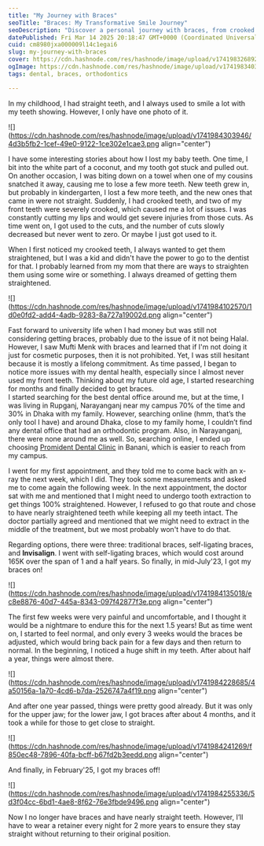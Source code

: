 ```yaml
---
title: "My Journey with Braces"
seoTitle: "Braces: My Transformative Smile Journey"
seoDescription: "Discover a personal journey with braces, from crooked childhood teeth to the transformation and challenges of achieving a straight smile"
datePublished: Fri Mar 14 2025 20:18:47 GMT+0000 (Coordinated Universal Time)
cuid: cm8980jxa000009l14c1egai6
slug: my-journey-with-braces
cover: https://cdn.hashnode.com/res/hashnode/image/upload/v1741983268923/16864bfc-3908-4177-ae30-cfb8e3f609b5.png
ogImage: https://cdn.hashnode.com/res/hashnode/image/upload/v1741983403983/045952d5-be02-4a01-ba00-1e68fb116f12.png
tags: dental, braces, orthodontics

---
```


In my childhood, I had straight teeth, and I always used to smile a lot with my teeth showing. However, I only have one photo of it.

![](https://cdn.hashnode.com/res/hashnode/image/upload/v1741984303946/4d3b5fb2-1cef-49e0-9122-1ce302e1cae3.png align="center")

I have some interesting stories about how I lost my baby teeth. One time, I bit into the white part of a coconut, and my tooth got stuck and pulled out. On another occasion, I was biting down on a towel when one of my cousins snatched it away, causing me to lose a few more teeth. New teeth grew in, but probably in kindergarten, I lost a few more teeth, and the new ones that came in were not straight. Suddenly, I had crooked teeth, and two of my front teeth were severely crooked, which caused me a lot of issues. I was constantly cutting my lips and would get severe injuries from those cuts. As time went on, I got used to the cuts, and the number of cuts slowly decreased but never went to zero. Or maybe I just got used to it.

When I first noticed my crooked teeth, I always wanted to get them straightened, but I was a kid and didn't have the power to go to the dentist for that. I probably learned from my mom that there are ways to straighten them using some wire or something. I always dreamed of getting them straightened.

![](https://cdn.hashnode.com/res/hashnode/image/upload/v1741984102570/1d0e0fd2-add4-4adb-9283-8a727a19002d.png align="center")

Fast forward to university life when I had money but was still not considering getting braces, probably due to the issue of it not being Halal. However, I saw Mufti Menk with braces and learned that if I'm not doing it just for cosmetic purposes, then it is not prohibited. Yet, I was still hesitant because it is mostly a lifelong commitment. As time passed, I began to notice more issues with my dental health, especially since I almost never used my front teeth. Thinking about my future old age, I started researching for months and finally decided to get braces.  
I started searching for the best dental office around me, but at the time, I was living in Rupganj, Narayanganj near my campus 70% of the time and 30% in Dhaka with my family. However, searching online (hmm, that’s the only tool I have) and around Dhaka, close to my family home, I couldn’t find any dental office that had an orthodontic program. Also, in Narayanganj, there were none around me as well. So, searching online, I ended up choosing [Promident Dental Clinic](https://www.promidentdental.com) in Banani, which is easier to reach from my campus.

I went for my first appointment, and they told me to come back with an x-ray the next week, which I did. They took some measurements and asked me to come again the following week. In the next appointment, the doctor sat with me and mentioned that I might need to undergo tooth extraction to get things 100% straightened. However, I refused to go that route and chose to have nearly straightened teeth while keeping all my teeth intact. The doctor partially agreed and mentioned that we might need to extract in the middle of the treatment, but we most probably won't have to do that.

Regarding options, there were three: traditional braces, self-ligating braces, and **Invisalign**. I went with self-ligating braces, which would cost around 165K over the span of 1 and a half years. So finally, in mid-July'23, I got my braces on!

![](https://cdn.hashnode.com/res/hashnode/image/upload/v1741984135018/ec8e8876-40d7-445a-8343-097f42877f3e.png align="center")

The first few weeks were very painful and uncomfortable, and I thought it would be a nightmare to endure this for the next 1.5 years! But as time went on, I started to feel normal, and only every 3 weeks would the braces be adjusted, which would bring back pain for a few days and then return to normal. In the beginning, I noticed a huge shift in my teeth. After about half a year, things were almost there.

![](https://cdn.hashnode.com/res/hashnode/image/upload/v1741984228685/4a50156a-1a70-4cd6-b7da-2526747a4f19.png align="center")

And after one year passed, things were pretty good already. But it was only for the upper jaw; for the lower jaw, I got braces after about 4 months, and it took a while for those to get close to straight.

![](https://cdn.hashnode.com/res/hashnode/image/upload/v1741984241269/f850ec48-7896-40fa-bcff-b67fd2b3eedd.png align="center")

And finally, in February'25, I got my braces off!

![](https://cdn.hashnode.com/res/hashnode/image/upload/v1741984255336/5d3f04cc-6bd1-4ae8-8f62-76e3fbde9496.png align="center")

Now I no longer have braces and have nearly straight teeth. However, I’ll have to wear a retainer every night for 2 more years to ensure they stay straight without returning to their original position.